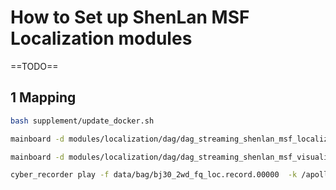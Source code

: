 # How to Set up ShenLan MSF Localization modules

==TODO==

## 1 Mapping 

```bash
bash supplement/update_docker.sh

mainboard -d modules/localization/dag/dag_streaming_shenlan_msf_localization.dag 

mainboard -d modules/localization/dag/dag_streaming_shenlan_msf_visualizer.dag

cyber_recorder play -f data/bag/bj30_2wd_fq_loc.record.00000  -k /apollo/localization/pose
```

